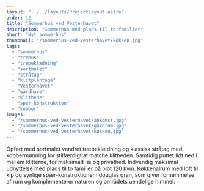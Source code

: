 ```yaml
---
layout: "../../layouts/ProjectLayout.astro"
order: 12
title: "Sommerhus ved Vesterhavet"
description: "Sommerhus med plads til to familier"
short: "Nyt sommerhus"
thumbnail: "/sommerhus-ved-vesterhavet/køkken.jpg"
tags:
  - "sommerhus"
  - "træhus"
  - "træbeklædning"
  - "sortmalet"
  - "stråtag"
  - "klitplantage"
  - "Vesterhavet"
  - "gårdhave"
  - "klithede"
  - "spær-konstruktion"
  - "kobber"
images:
  - "/sommerhus-ved-vesterhavet/ankomst.jpg"
  - "/sommerhus-ved-vesterhavet/gårdrum.jpg"
  - "/sommerhus-ved-vesterhavet/køkken.jpg"
---
```


Opført med sortmalet vandret træbeklædning og klassisk stråtag med kobbermønning for stilfærdigt at matche klitheden. Samtidig puttet lidt ned i mellem klitterne, for maksimalt læ og privathed. Indvendig maksimal udnyttelse med plads til to familier på blot 120 kvm. Køkkenalrum med loft til kip og synlige spær-konstruktioner i douglas gran, som giver fornemmelse af rum og komplementerer naturen og områdets uendelige himmel.
